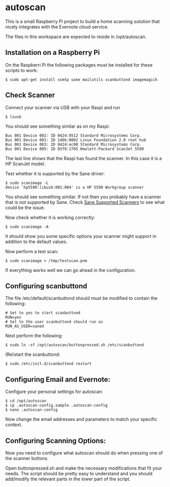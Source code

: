 autoscan
========

This is a small Raspberry Pi project to build a home scanning solution that nicely integrates with the Evernote cloud service.

The files in this workspace are expected to reside in /opt/autoscan.


Installation on a Raspberry Pi
------------------------------

On the Raspberri Pi the following packages must be installed for these scripts to work:

    $ sudo apt-get install ssmtp sane mailutils scanbuttond imagemagick


Check Scanner
-------------

Connect your scanner via USB with your Raspi and run

    $ lsusb

You should see something similar as on my Raspi:

    Bus 001 Device 002: ID 0424:9512 Standard Microsystems Corp. 
    Bus 001 Device 001: ID 1d6b:0002 Linux Foundation 2.0 root hub
    Bus 001 Device 003: ID 0424:ec00 Standard Microsystems Corp. 
    Bus 001 Device 005: ID 03f0:1705 Hewlett-Packard ScanJet 5590  

The last line shows that the Raspi has found the scanner. In this case it is a HP ScanJet model. 

Test whether it is supported by the Sane driver:

    $ sudo scanimage -L
    device `hp5590:libusb:001:004' is a HP 5590 Workgroup scanner

You should see something similar. If not then you probably have a scanner that is not supported by Sane. Check [Sane Supported Scanners](http://www.sane-project.org/sane-supported-devices.html) to see what could be the issue.

Now check whether it is working correctly:

    $ sudo scanimage -A

It should show you some specific options your scanner might support in addition to the default values.

Now perform a test scan:

    $ sudo scanimage > /tmp/testscan.pnm

If everything works well we can go ahead in the configuration.


Configuring scanbuttond
-----------------------

The file /etc/default/scanbuttond should must be modified to contain the following:

    # Set to yes to start scanbuttond
    RUN=yes
    # Set to the user scanbuttond should run as
    RUN_AS_USER=saned

Next perform the following:

    $ sudo ln -sf /opt/autoscan/buttonpressed.sh /etc/scanbuttond

(Re)start the scanbuttond:

    $ sudo /etc/init.d/scanbuttond restart


Configuring Email and Evernote:
-------------------------------

Configure your personal settings for autoscan:

    $ cd /opt/autoscan
    $ cp .autoscan-config.sample .autoscan-config
    $ nano .autoscan-config

Now change the email addresses and parameters to match your specific context.


Configuring Scanning Options:
-----------------------------

Now you need to configure what autoscan should do when pressing one of the scanner buttons.

Open buttonpressed.sh and make the necessary modifications that fit your needs. The script should be pretty easy to understand and you should add/modify the relevant parts in the lower part of the script.
